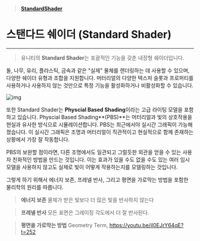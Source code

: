 > [**StandardShader**](https://docs.unity3d.com/2021.1/Documentation/Manual/shader-StandardShader.html)

# 스탠다드 쉐이더 (Standard Shader)

---

> 유니티의 **Standard Shader**는 포괄적인 기능을 갖춘 내장형 쉐이더입니다.

돌, 나무, 유리, 플라스틱, 금속과 같은 "실제" 물체를 렌더링하는 데 사용할 수 있으며, 다양한 쉐이더 유형과 조합을 지원합니다. 머터리얼의 다양한 텍스처 슬롯과 프로퍼티를 사용하거나 사용하지 않는 것만으로 특정 기능을 활성화하거나 비활성화할 수 있습니다.

![img](https://docs.unity3d.com/uploads/Main/Inspector-MaterialSimple.png)

또한 Standard Shader는 **Physcial Based Shading**이라는 고급 라이팅 모델을 포함하고 있습니다. Physcial Based Shading**(PBS)**는 머터리얼과 빛의 상호작용을 현실과 유사한 방식으로 시뮬레이션합니다. PBS는 최근에서야 실시간 그래픽이 가능해졌습니다. 이 실시간 그래픽은 조명과 머터리얼이 직관적이고 현실적으로 함께 존재하는 상황에서 가장 잘 작동합니다.

PBS의 보완할 점이라면, 다른 조명에서도 일관되고 그럴듯한 외관을 얻을 수 있는 사용자 친화적인 방법을 만드는 것입니다. 이는 효과가 있을 수도 없을 수도 있는 여러 임시 모델을 사용하지 않고도 실제로 빛이 어떻게 작용하는지를 모델링하는 것입니다. 

그렇게 하기 위해서 에너지 보존, 프레넬 반사, 그리고 평면을 가로막는 방법을 포함한 물리학의 원리를 따릅니다.

> **에너지 보존**
> 물체가 받은 빛보다 더 많은 빛을 반사하지 않는다

> **프레넬 반사**
> 모든 표면은 그레이징 각도에서 더 잘 반사된다.

> **평면을 가로막는 방법**
> Geometry Term, https://youtu.be/il0EJrY64qE?t=252